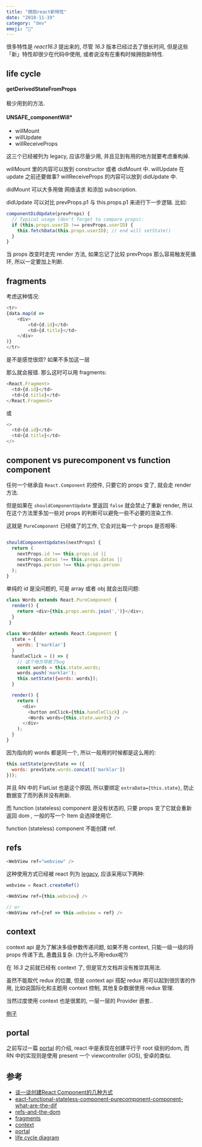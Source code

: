 ```yaml
---
title: "拥抱react新特性"
date: "2018-11-19"
category: "dev"
emoji: "🌈"
---
```


很多特性是 *react16.3* 提出来的, 尽管 *16.3* 版本已经过去了很长时间, 但是这些「新」特性却很少在代码中使用, 或者说没有在重构时候拥抱新特性.

## life cycle

#### getDerivedStateFromProps

极少用到的方法.

#### UNSAFE_componentWill*

- willMount
- willUpdate
- willReceiveProps

这三个已经被列为 legacy, 应该尽量少用, 并且见到有用的地方就要考虑重构掉.

willMount 里的内容可以放到 constructor 或者 didMount 中.
willUpdate 在 update 之前还要做事?
willReceiveProps 的内容可以放到 didUpdate 中.

didMount 可以大多用做 网络请求 和添加 subscription.

didUpdate 可以对比 prevProps.p1 与 this.props.p1 来进行下一步逻辑.
比如:

```javascript
componentDidUpdate(prevProps) {
  // Typical usage (don't forget to compare props):
  if (this.props.userID !== prevProps.userID) {
    this.fetchData(this.props.userID); // end will setState()
  }
}
```

当 props 改变时走完 render 方法, 如果忘记了比较 prevProps 那么容易触发死循环, 所以一定要加上判断.

## fragments

考虑这种情况:

```javascript
<tr>
{data.map(d =>
    <div>
        <td>{d.id}</td>
        <td>{d.title}</td>
    </div>
)}
</tr>
```

是不是感觉很烦? 如果不多加这一层 <div> 那么就会报错. 那么这时可以用 fragments:

```javascript
<React.Fragment>
  <td>{d.id}</td>
  <td>{d.title}</td>
</React.Fragment>
```

或

```javascript
<>
  <td>{d.id}</td>
  <td>{d.title}</td>
</>
```

## component vs purecomponent vs function component

任何一个继承自 `React.Component` 的控件, 只要它的 props 变了, 就会走 render 方法.

但是如果在 `shouldComponentUpdate` 里返回 `false` 就会禁止了重新 render, 所以在这个方法里多加一些对 props 的判断可以避免一些不必要的渲染工作.

这就是 `PureComponent` 已经做了的工作, 它会对比每一个 props 是否相等:

```javascript

shouldComponentUpdates(nextProps) {
  return (
    nextProps.id !== this.props.id ||
    nextProps.datas !== this.props.datas ||
    nextProps.person !== this.props.person
  );
}

```

单纯的 id 是没问题的, 可是 array 或者 obj 就会出现问题:

```javascript
class Words extends React.PureComponent {
  render() {
    return <div>{this.props.words.join(',')}</div>;
  }
 }
 
class WordAdder extends React.Component {
  state = {
    words: ['marklar']
  }
  handleClick = () => {
    // 这个地方导致了bug
    const words = this.state.words;
    words.push('marklar');
    this.setState({words: words});
  }

  render() {
    return (
      <div>
        <button onClick={this.handleClick} />
        <Words words={this.state.words} />
      </div>
    );
  }
}
```

因为指向的 words 都是同一个, 所以一般用的时候都是这么用的:

```javascript
this.setState(prevState => ({
  words: prevState.words.concat(['marklar'])
}));
```

并且 RN 中的 FlatList 也是这个原因, 所以要绑定 `extraData={this.state}`, 防止数据变了而列表并没有刷新.

而 function (stateless) component 是没有状态的, 只要 props 变了它就会重新返回 dom , 一般的写一个 Item 会选择使用它.

function (stateless) component 不能创建 ref.


## refs

```javascript
<WebView ref="webview" />
```

这种使用方式已经被 react 列为 [legacy](https://reactjs.org/docs/refs-and-the-dom.html#legacy-api-string-refs), 应该采用以下两种:

```javascript
webview = React.createRef()

<WebView ref={this.webview} />

// or
<WebView ref={ref => this.webview = ref} />
```

## context

context api 是为了解决多级参数传递问题, 如果不用 context, 只能一级一级的将 props 传递下去, 愚蠢且复杂. (为什么不用redux呢?)

在 *16.3* 之前就已经有 context 了, 但是官方文档并没有推崇其用法.

虽然不能取代 redux 的位置, 但是 context api 搭配 redux 用可以起到很厉害的作用, 比如说国际化和主题用 context 控制, 其他复杂数据使用 redux 管理.

当然过度使用 context 也是很累的, 一层一层的 Provider 嵌套..

[例子](https://reactjs.org/docs/context.html#dynamic-context)

## portal

之前写过一篇 [portal](http://faichou.com/notes/2017/12/25/react-portal-tut) 的介绍, react 中是表现在创建平行于 root 级别的dom, 而 RN 中的实现则是使用 present 一个 viewcontroller (iOS), 安卓的类似.




## 参考

- [谈一谈创建React Component的几种方式](https://segmentfault.com/a/1190000008402834)
- [eact-functional-stateless-component-purecomponent-component-what-are-the-dif](https://stackoverflow.com/questions/40703675/react-functional-stateless-component-purecomponent-component-what-are-the-dif)
- [refs-and-the-dom](https://reactjs.org/docs/refs-and-the-dom.html)
- [fragments](https://reactjs.org/docs/fragments.html)
- [context](https://reactjs.org/docs/context.html)
- [portal](https://reactjs.org/docs/portals.html#___gatsby)
- [life cycle diagram](http://projects.wojtekmaj.pl/react-lifecycle-methods-diagram/)

